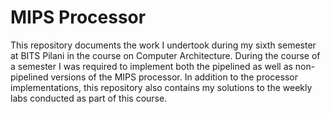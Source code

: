 # MIPS Processor
This repository documents the work I undertook during my sixth semester at BITS Pilani in the course on Computer Architecture. During the course of a semester I was required to implement both the pipelined as well as non-pipelined versions of the MIPS processor. In addition to the processor implementations, this repository also contains my solutions to the weekly labs conducted as part of this course.